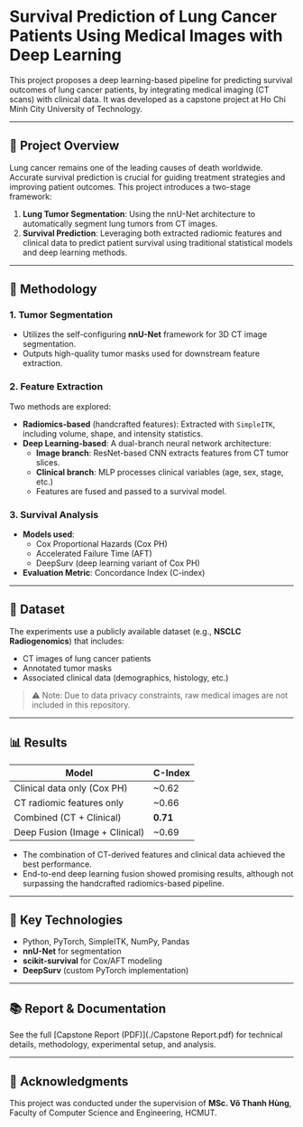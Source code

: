 # Survival Prediction of Lung Cancer Patients Using Medical Images with Deep Learning

This project proposes a deep learning-based pipeline for predicting survival outcomes of lung cancer patients, by integrating medical imaging (CT scans) with clinical data. It was developed as a capstone project at Ho Chi Minh City University of Technology.

---

## 📌 Project Overview

Lung cancer remains one of the leading causes of death worldwide. Accurate survival prediction is crucial for guiding treatment strategies and improving patient outcomes. This project introduces a two-stage framework:

1. **Lung Tumor Segmentation**: Using the nnU-Net architecture to automatically segment lung tumors from CT images.
2. **Survival Prediction**: Leveraging both extracted radiomic features and clinical data to predict patient survival using traditional statistical models and deep learning methods.

---

## 🧠 Methodology

### 1. Tumor Segmentation
- Utilizes the self-configuring **nnU-Net** framework for 3D CT image segmentation.
- Outputs high-quality tumor masks used for downstream feature extraction.

### 2. Feature Extraction
Two methods are explored:
- **Radiomics-based** (handcrafted features): Extracted with `SimpleITK`, including volume, shape, and intensity statistics.
- **Deep Learning-based**: A dual-branch neural network architecture:
  - **Image branch**: ResNet-based CNN extracts features from CT tumor slices.
  - **Clinical branch**: MLP processes clinical variables (age, sex, stage, etc.)
  - Features are fused and passed to a survival model.

### 3. Survival Analysis
- **Models used**:
  - Cox Proportional Hazards (Cox PH)
  - Accelerated Failure Time (AFT)
  - DeepSurv (deep learning variant of Cox PH)
- **Evaluation Metric**: Concordance Index (C-index)

---

## 📁 Dataset

The experiments use a publicly available dataset (e.g., **NSCLC Radiogenomics**) that includes:
- CT images of lung cancer patients
- Annotated tumor masks
- Associated clinical data (demographics, histology, etc.)

> ⚠️ Note: Due to data privacy constraints, raw medical images are not included in this repository.

---

## 📊 Results

| Model                          | C-Index |
|--------------------------------|---------|
| Clinical data only (Cox PH)    | ~0.62   |
| CT radiomic features only      | ~0.66   |
| Combined (CT + Clinical)       | **0.71** |
| Deep Fusion (Image + Clinical) | ~0.69   |

- The combination of CT-derived features and clinical data achieved the best performance.
- End-to-end deep learning fusion showed promising results, although not surpassing the handcrafted radiomics-based pipeline.

---

## 📌 Key Technologies

- Python, PyTorch, SimpleITK, NumPy, Pandas  
- **nnU-Net** for segmentation  
- **scikit-survival** for Cox/AFT modeling  
- **DeepSurv** (custom PyTorch implementation)

---

## 📚 Report & Documentation

See the full [Capstone Report (PDF)](./Capstone Report.pdf) for technical details, methodology, experimental setup, and analysis.

---

## 🙏 Acknowledgments

This project was conducted under the supervision of **MSc. Võ Thanh Hùng**, Faculty of Computer Science and Engineering, HCMUT.

